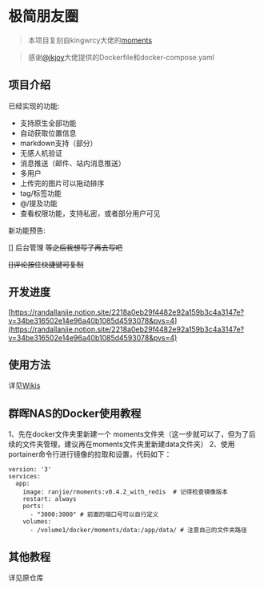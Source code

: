 # 极简朋友圈

> 本项目复刻自kingwrcy大佬的[moments](https://github.com/kingwrcy/moments)

> 感谢[@jkjoy](https://github.com/jkjoy)大佬提供的Dockerfile和docker-compose.yaml

## 项目介绍

已经实现的功能:

- 支持原生全部功能
- 自动获取位置信息
- markdown支持（部分）
- 无感人机验证
- 消息推送（邮件、站内消息推送）
- 多用户
- 上传完的图片可以拖动排序
- tag/标签功能
- @/提及功能
- 查看权限功能，支持私密，或者部分用户可见

新功能预告:

[] 后台管理 ~~等之后我想写了再去写吧~~

~~[]评论按住快捷键可复制~~

## 开发进度

[https://randallanjie.notion.site/2218a0eb29f4482e92a159b3c4a3147e?v=34be316502e14e96a40b1085d4593078&pvs=4](https://randallanjie.notion.site/2218a0eb29f4482e92a159b3c4a3147e?v=34be316502e14e96a40b1085d4593078&pvs=4)

## 使用方法

详见[Wikis](https://github.com/RandallAnjie/moments/wiki/%E4%BD%BF%E7%94%A8%E6%96%B9%E6%B3%95)

## 群晖NAS的Docker使用教程
1、先在docker文件夹里新建一个 moments文件夹（这一步就可以了，但为了后续的文件夹管理，建议再在moments文件夹里新建data文件夹）
2、使用portainer命令行进行镜像的拉取和设置，代码如下：
```
version: '3'
services:
  app:
    image: ranjie/rmoments:v0.4.2_with_redis  # 记得检查镜像版本
    restart: always
    ports:
      - "3000:3000" # 前面的端口号可以自行定义
    volumes:
      - /volume1/docker/moments/data:/app/data/ # 注意自己的文件夹路径
```

## 其他教程

详见原仓库
